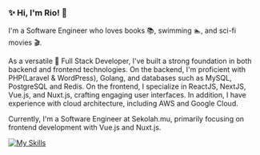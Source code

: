 ### ✨  Hi, I'm Rio! 👋

I'm a Software Engineer who loves books 📚, swimming 🏊, and sci-fi movies 🎬.

As a versatile 🔭 Full Stack Developer, I've built a strong foundation in both backend and frontend technologies. On the backend, I'm proficient with PHP(Laravel & WordPress), Golang, and databases such as MySQL, PostgreSQL and Redis. On the frontend, I specialize in ReactJS, NextJS, Vue.js, and Nuxt.js, crafting engaging user interfaces. In addition, I have experience with cloud architecture, including AWS and Google Cloud.

Currently, I'm a Software Engineer at Sekolah.mu, primarily focusing on frontend development with Vue.js and Nuxt.js.

[![My Skills](https://skillicons.dev/icons?i=ts,html,css,sass,tailwind,bootstrap,vue,nuxt,astro,react,wordpress,laravel,postgres,mysql,redis,gcp,aws)](https://skillicons.dev)

